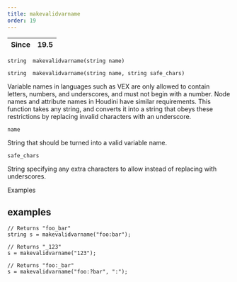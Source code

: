 ```yaml
---
title: makevalidvarname
order: 19
---
```

| Since | 19.5 |
| --- | --- |

`string  makevalidvarname(string name)`

`string  makevalidvarname(string name, string safe_chars)`

Variable names in languages such as VEX are only allowed to contain letters, numbers, and underscores, and must not begin with a number.
Node names and attribute names in Houdini have similar requirements.
This function takes any string, and converts it into a string that obeys these restrictions by replacing invalid characters with an underscore.

`name`

String that should be turned into a valid variable name.

`safe_chars`

String specifying any extra characters to allow instead of replacing with underscores.

Examples

## examples

```vex
// Returns "foo_bar"
string s = makevalidvarname("foo:bar");

// Returns "_123"
s = makevalidvarname("123");

// Returns "foo:_bar"
s = makevalidvarname("foo:?bar", ":");

```
